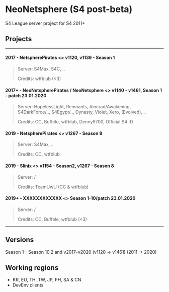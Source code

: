 # NeoNetsphere (S4 post-beta)
S4 League server project for S4 2011+

## Projects
--------------------------------------------------------------------------------------------------------------------------------

#### 2017  - NetspherePirates <> v1120, v1139 - Season 1
  > Server: S4Max, S4C, ..
  >
  > Credits: wtfblub (<3)
#### 2017+ - NeoNetspherePirates / NeoNetsphere <> v1140 - v1461, Season 1 - patch 23.01.2020
  > Server: HopelessLight, Remnants, Aincrad/Awakening, S4DarkForce/.., S4Egypt/.., Dynasty, Violet, Xero, (Evolved), ..
  >
  > Credits: CC, Buffele, wtfblub, Denny9700, Official S4 ;D
#### 2019  - NetspherePirates <> v1267 - Season 8
  > Server: S4Max, ..
  >
  > Credits: CC, wtfblub
#### 2019  - Slinix <> v1154 - Season2, v1267 - Season 8
  > Server: /
  >
  > Credits: TeamUwU (CC & wtfblub)
#### 2019+ - XXXXXXXXXXXX <> Season 1-10/patch 23.01.2020
  > Server: /
  >
  > Credits: CC, Buffele, wtfblub (<3)
  
--------------------------------------------------------------------------------------------------------------------------------

## Versions
Season 1 - Season 10.2 and v2017-v2020
(v1120 -> v1461)
(2011  -> 2020)

## Working regions
- KR, EU, TH, TW, JP, PH, SA & CN
- DevEnv clients


